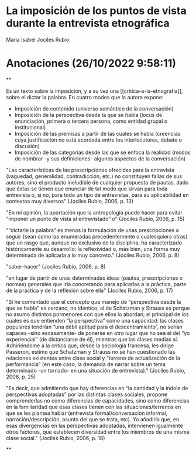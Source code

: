 # La imposición de los puntos de vista durante la entrevista etnográfica
Maria Isabel Jociles Rubio

# Anotaciones **(26/10/2022 9:58:11)**

**


Es un texto sobre la imposición, y a su vez una [[critica-a-la-etnografia]], sobre el dictar la palabra. En cuatro modos que la autora expone:

* Imposición de contenido (universo semántico de la conversación)
* Imposición de la perspectiva desde la que se habla (locus de enunciación, primera o tercera persona, como entidad grupal o institucional)
* Imposición de las premisas a partir de las cuales se habla (creencias cuya justificación no está acordada entre los interlocutores, debate o discusión)
* Imposición de las categorías desde las que se enfoca la realidad (modos de nombrar -y sus definiciones- algunos aspectos de la conversación)

"Las características de las prescripciones ofrecidas para la entrevista (vaguedad, generalidad, contradicción, etc.) no constituyen fallas de sus autores, sino el producto ineludible de cualquier propuesta de pautas, dado que éstas se tienen que enunciar de tal modo que sirvan para toda entrevista o, si no, para todo un tipo de entrevistas, para su aplicabilidad en contextos muy diversos" (Jociles Rubio, 2006, p. 13)

"En mi opinión, la aportación que la antropología puede hacer para evitar “imponer un punto de vista al entrevistado” o" (Jociles Rubio, 2006, p. 15)

"“dictarle la palabra” es menos la formulación de unas prescripciones a seguir (sean como las enumeradas precedentemente o cualesquiera otras) que un rasgo que, aunque no exclusivo de la disciplina, ha caracterizado históricamente su desarrollo: la reflexividad o, más bien, una forma muy determinada de aplicarla a lo muy concreto." (Jociles Rubio, 2006, p. 8)

"saber-hacer" (Jociles Rubio, 2006, p. 8)

"en lugar de partir de unas determinadas ideas (pautas, prescripciones o normas) generales que iría concretando para aplicarlas a la práctica, parte de la práctica y de la reflexión sobre ella" (Jociles Rubio, 2006, p. 17)

"Si he comentado que el concepto que manejo de “perspectiva desde la que se habla” es cercano, no idéntico, al de Schatzman y Strauss es porque no asumo distintos pormenores con que ellos lo abordan; el principal de los cuales es que entienden “la perspectiva” como una capacidad: las clases populares tendrían “una débil aptitud para el descentramiento”, no serían capaces -sino escasamente- de ponerse en otro lugar que no sea el del “yo experiencial” (de distanciarse de él), mientras que las clases medias sí. Adhiriéndome a la crítica que, desde la sociología francesa, les dirige Passeron, estimo que Schatzman y Strauss no se han cuestionado las relaciones existentes entre clase social y “terreno de actualización de la performancia” (en este caso, la demanda de narrar sobre un tema determinado -un tornado- en una situación de entrevista)." (Jociles Rubio, 2006, p. 25)

"Es decir, que admitiendo que hay diferencias en “la cantidad y la índole de perspectivas adoptadas” por las distintas clases sociales, propone comprenderlas no como diferencias de capacidades, sino como diferencias en la familiaridad que esas clases tienen con las situaciones/terrenos en que se les plantea hablar (entrevista formal/conversación informal, narración/descripción, asunto del que se trata, etc). Yo añadiría que, en esas divergencias en las perspectivas adoptadas, intervienen igualmente otros factores, que establecen diversidad entre los miembros de una misma clase social." (Jociles Rubio, 2006, p. 18)

**

